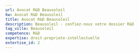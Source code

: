 ```yaml
---
url: Avocat R&D Beausoleil
kw: Avocat R&D Beausoleil
title: Avocat R&D Beausoleil
description: Beausoleil - confiez-nous votre dossier R&D
tag_ville: Beausoleil
competence: R&D
expertise: droit-propriete-intellectuelle
extertise_id: 2
---
```

